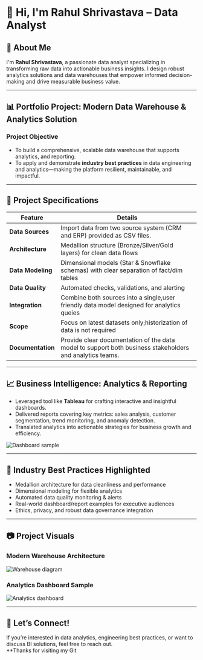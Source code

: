 # 👋 Hi, I'm Rahul Shrivastava – Data Analyst

## 🚀 About Me

I'm **Rahul Shrivastava**, a passionate data analyst specializing in transforming raw data into actionable business insights. I design robust analytics solutions and data warehouses that empower informed decision-making and drive measurable business value.

---

## 📊 Portfolio Project: Modern Data Warehouse & Analytics Solution

### **Project Objective**

- To build a comprehensive, scalable data warehouse that supports  analytics, and reporting.
- To apply and demonstrate **industry best practices** in data engineering and analytics—making the platform resilient, maintainable, and impactful.

---

## 📑 Project Specifications

| Feature                    | Details                                                                              |
|----------------------------|--------------------------------------------------------------------------------------|
| **Data Sources**           | Import data from two source system (CRM and ERP) provided as CSV files.               |
| **Architecture**           | Medallion structure (Bronze/Silver/Gold layers) for clean data flows                 |
| **Data Modeling**          | Dimensional models (Star & Snowflake schemas) with clear separation of fact/dim tables|
| **Data Quality**           | Automated checks, validations, and alerting                                          |
| **Integration**            | Combine both sources into a single,user friendly data model designed for analytics queies|
| **Scope**                  | Focus on latest datasets only;historization of data is not required                  |
| **Documentation**          | Provide clear documentation of the data model to support both business stakeholders and analytics teams. |

---


## 📈 Business Intelligence: Analytics & Reporting

- Leveraged tool like  **Tableau** for crafting interactive and insightful dashboards.
- Delivered reports covering key metrics: sales analysis, customer segmentation, trend monitoring, and anomaly detection.
- Translated analytics into actionable strategies for business growth and efficiency.

![Dashboard sample](https://your-repo-link/images/dashboard.png)

---

## 🌟 Industry Best Practices Highlighted

- Medallion architecture for data cleanliness and performance
- Dimensional modeling for flexible analytics
- Automated data quality monitoring & alerts
- Real-world dashboard/report examples for executive audiences
- Ethics, privacy, and robust data governance integration

---

## 📷 Project Visuals

### Modern Warehouse Architecture  
![Warehouse diagram](file:///Users/rahuls/Documents/datawarehouse.png)



### Analytics Dashboard Sample  
![Analytics dashboard](https://your-repo-link/images/analytics-dashboard.png)

---

## 💬 Let’s Connect!

If you’re interested in data analytics, engineering best practices, or want to discuss BI solutions, feel free to reach out.  
**Thanks for visiting my Git
 
